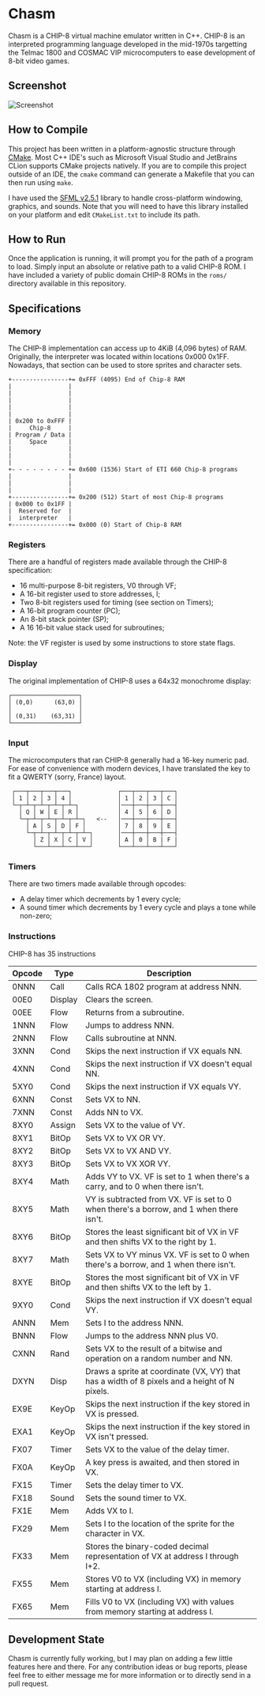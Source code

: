 ﻿# Chasm

Chasm is a CHIP-8 virtual machine emulator written in C++. CHIP-8 is an interpreted programming language developed in the mid-1970s targetting the Telmac 1800 and COSMAC VIP microcomputers to ease development of 8-bit video games.

## Screenshot

![Screenshot](https://user-images.githubusercontent.com/3271352/53309730-dd851800-387f-11e9-9b5a-f25014c580db.png)

## How to Compile

This project has been written in a platform-agnostic structure through [CMake](https://cmake.org/). Most C++ IDE's such as Microsoft Visual Studio and JetBrains CLion supports CMake projects natively. If you are to compile this project outside of an IDE, the `cmake` command can generate a Makefile that you can then run using `make`.

I have used the [SFML v2.5.1](https://www.sfml-dev.org/download/sfml/2.5.1/) library to handle cross-platform windowing, graphics, and sounds. Note that you will need to have this library installed on your platform and edit `CMakeList.txt` to include its path.

## How to Run

Once the application is running, it will prompt you for the path of a program to load. Simply input an absolute or relative path to a valid CHIP-8 ROM. I have included a variety of public domain CHIP-8 ROMs in the `roms/` directory available in this repository.

## Specifications

### Memory

The CHIP-8 implementation can access up to 4KiB (4,096 bytes) of RAM. Originally, the interpreter was located within locations 0x000 0x1FF. Nowadays, that section can be used to store sprites and character sets.

    +----------------+= 0xFFF (4095) End of Chip-8 RAM
    |                |
    |                |
    |                |
    |                |
    |                |
    | 0x200 to 0xFFF |
    |     Chip-8     |
    | Program / Data |
    |     Space      |
    |                |
    |                |
    |                |
    +- - - - - - - - += 0x600 (1536) Start of ETI 660 Chip-8 programs
    |                |
    |                |
    |                |
    +----------------+= 0x200 (512) Start of most Chip-8 programs
    | 0x000 to 0x1FF |
    |  Reserved for  |
    |  interpreter   |
    +----------------+= 0x000 (0) Start of Chip-8 RAM

### Registers

There are a handful of registers made available through the CHIP-8 specification:

- 16 multi-purpose 8-bit registers, V0 through VF;
- A 16-bit register used to store addresses, I;
- Two 8-bit registers used for timing (see section on Timers);
- A 16-bit program counter (PC);
- An 8-bit stack pointer (SP);
- A 16 16-bit value stack used for subroutines;

Note: the VF register is used by some instructions to store state flags.

### Display

The original implementation of CHIP-8 uses a 64x32 monochrome display:

    ┌───────────────────┐
    │ (0,0)      (63,0) │
    │                   │
    │ (0,31)    (63,31) │
    └───────────────────┘

### Input

The microcomputers that ran CHIP-8 generally had a 16-key numeric pad. For ease of convenience with modern devices, I have translated the key to fit a QWERTY (sorry, France) layout.

     ┌───┬───┬───┬───┐             ┌───┬───┬───┬───┐
     │ 1 │ 2 │ 3 │ 4 │             │ 1 │ 2 │ 3 │ C │
     └─┬─┴─┬─┴─┬─┴─┬─┴─┐           │───┼───┼───┼───┤
       │ Q │ W │ E │ R │           │ 4 │ 5 │ 6 │ D │
       └─┬─┴─┬─┴─┬─┴─┬─┴─┐   <--   │───┼───┼───┼───┤
         │ A │ S │ D │ F │         │ 7 │ 8 │ 9 │ E │
         └─┬─┴─┬─┴─┬─┴─┬─┴─┐       │───┼───┼───┼───┤
           │ Z │ X │ C │ V │       │ A │ 0 │ B | F |
           └───┴───┴───┴───┘       └───┴───┴───┴───┘

### Timers

There are two timers made available through opcodes:

- A delay timer which decrements by 1 every cycle;
- A sound timer which decrements by 1 every cycle and plays a tone while non-zero;

### Instructions

CHIP-8 has 35 instructions

| Opcode | Type | Description |
|--------|------|-------------|
| 0NNN | Call | Calls RCA 1802 program at address NNN. |
| 00E0 | Display | Clears the screen. |
| 00EE | Flow | Returns from a subroutine. |
| 1NNN | Flow | Jumps to address NNN. |
| 2NNN | Flow | Calls subroutine at NNN. |
| 3XNN | Cond | Skips the next instruction if VX equals NN. |
| 4XNN | Cond | Skips the next instruction if VX doesn't equal NN. |
| 5XY0 | Cond | Skips the next instruction if VX equals VY. |
| 6XNN | Const | Sets VX to NN. |
| 7XNN | Const | Adds NN to VX. |
| 8XY0 | Assign | Sets VX to the value of VY. |
| 8XY1 | BitOp | Sets VX to VX OR VY. |
| 8XY2 | BitOp | Sets VX to VX AND VY. |
| 8XY3 | BitOp | Sets VX to VX XOR VY. |
| 8XY4 | Math | Adds VY to VX. VF is set to 1 when there's a carry, and to 0 when there isn't. |
| 8XY5 | Math | VY is subtracted from VX. VF is set to 0 when there's a borrow, and 1 when there isn't. |
| 8XY6 | BitOp | Stores the least significant bit of VX in VF and then shifts VX to the right by 1. |
| 8XY7 | Math | Sets VX to VY minus VX. VF is set to 0 when there's a borrow, and 1 when there isn't. |
| 8XYE | BitOp | Stores the most significant bit of VX in VF and then shifts VX to the left by 1. |
| 9XY0 | Cond | Skips the next instruction if VX doesn't equal VY. |
| ANNN | Mem | Sets I to the address NNN. |
| BNNN | Flow | Jumps to the address NNN plus V0. |
| CXNN | Rand | Sets VX to the result of a bitwise and operation on a random number and NN. |
| DXYN | Disp | Draws a sprite at coordinate (VX, VY) that has a width of 8 pixels and a height of N pixels. |
| EX9E | KeyOp | Skips the next instruction if the key stored in VX is pressed. |
| EXA1 | KeyOp | Skips the next instruction if the key stored in VX isn't pressed. |
| FX07 | Timer | Sets VX to the value of the delay timer. |
| FX0A | KeyOp | A key press is awaited, and then stored in VX. |
| FX15 | Timer | Sets the delay timer to VX. |
| FX18 | Sound | Sets the sound timer to VX. |
| FX1E | Mem | Adds VX to I. |
| FX29 | Mem | Sets I to the location of the sprite for the character in VX. |
| FX33 | Mem | Stores the binary-coded decimal representation of VX at address I through I+2. |
| FX55 | Mem | Stores V0 to VX (including VX) in memory starting at address I. |
| FX65 | Mem | Fills V0 to VX (including VX) with values from memory starting at address I. |

## Development State

Chasm is currently fully working, but I may plan on adding a few little features here and there. For any contribution ideas or bug reports, please feel free to either message me for more information or to directly send in a pull request.